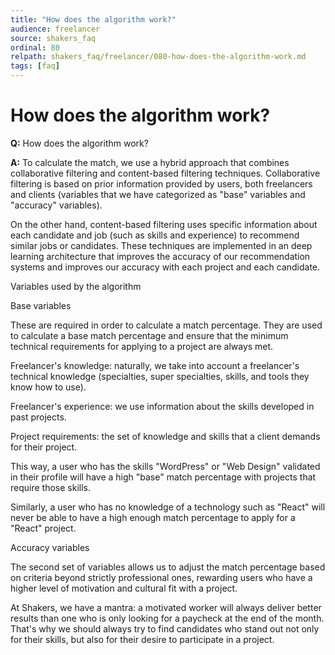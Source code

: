 ```yaml
---
title: "How does the algorithm work?"
audience: freelancer
source: shakers_faq
ordinal: 80
relpath: shakers_faq/freelancer/080-how-does-the-algorithm-work.md
tags: [faq]
---
```


# How does the algorithm work?

**Q:** How does the algorithm work?

**A:** To calculate the match, we use a hybrid approach that combines collaborative filtering and content-based filtering techniques. Collaborative filtering is based on prior information provided by users, both freelancers and clients (variables that we have categorized as "base" variables and "accuracy" variables).

On the other hand, content-based filtering uses specific information about each candidate and job (such as skills and experience) to recommend similar jobs or candidates. These techniques are implemented in an deep learning architecture that improves the accuracy of our recommendation systems and improves our accuracy with each project and each candidate.

Variables used by the algorithm

Base variables

These are required in order to calculate a match percentage. They are used to calculate a base match percentage and ensure that the minimum technical requirements for applying to a project are always met.

Freelancer's knowledge: naturally, we take into account a freelancer's technical knowledge (specialties, super specialties, skills, and tools they know how to use).

Freelancer's experience: we use information about the skills developed in past projects.

Project requirements: the set of knowledge and skills that a client demands for their project.

This way, a user who has the skills "WordPress" or "Web Design" validated in their profile will have a high "base" match percentage with projects that require those skills.

Similarly, a user who has no knowledge of a technology such as "React" will never be able to have a high enough match percentage to apply for a "React" project.

Accuracy variables

The second set of variables allows us to adjust the match percentage based on criteria beyond strictly professional ones, rewarding users who have a higher level of motivation and cultural fit with a project.

At Shakers, we have a mantra: a motivated worker will always deliver better results than one who is only looking for a paycheck at the end of the month. That's why we should always try to find candidates who stand out not only for their skills, but also for their desire to participate in a project.
